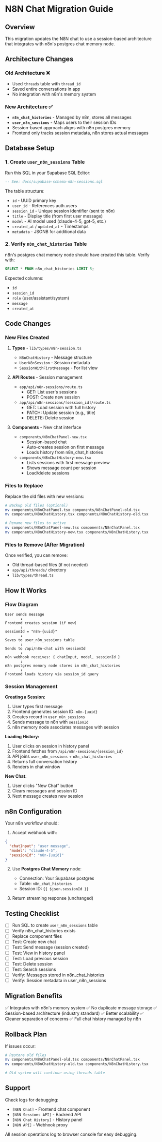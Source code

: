 # N8N Chat Migration Guide

## Overview

This migration updates the N8N chat to use a session-based architecture that integrates with n8n's postgres chat memory node.

## Architecture Changes

### Old Architecture ❌
- Used `threads` table with `thread_id`
- Saved entire conversations in app
- No integration with n8n's memory system

### New Architecture ✅
- **`n8n_chat_histories`** - Managed by n8n, stores all messages
- **`user_n8n_sessions`** - Maps users to their session IDs
- Session-based approach aligns with n8n postgres memory
- Frontend only tracks session metadata, n8n stores actual messages

## Database Setup

### 1. Create `user_n8n_sessions` Table

Run this SQL in your Supabase SQL Editor:

```sql
-- See: docs/supabase-schema-n8n-sessions.sql
```

The table structure:
- `id` - UUID primary key
- `user_id` - References auth.users
- `session_id` - Unique session identifier (sent to n8n)
- `title` - Display title (from first user message)
- `model` - AI model used (claude-4-5, gpt-5, etc.)
- `created_at` / `updated_at` - Timestamps
- `metadata` - JSONB for additional data

### 2. Verify `n8n_chat_histories` Table

n8n's postgres chat memory node should have created this table. Verify with:

```sql
SELECT * FROM n8n_chat_histories LIMIT 5;
```

Expected columns:
- `id`
- `session_id`
- `role` (user/assistant/system)
- `message`
- `created_at`

## Code Changes

### New Files Created

1. **Types** - `lib/types/n8n-session.ts`
   - `N8nChatHistory` - Message structure
   - `UserN8nSession` - Session metadata
   - `SessionWithFirstMessage` - For list view

2. **API Routes** - Session management
   - `app/api/n8n-sessions/route.ts`
     - GET: List user's sessions
     - POST: Create new session
   - `app/api/n8n-sessions/[session_id]/route.ts`
     - GET: Load session with full history
     - PATCH: Update session (e.g., title)
     - DELETE: Delete session

3. **Components** - New chat interface
   - `components/N8nChatPanel-new.tsx`
     - Session-based chat
     - Auto-creates session on first message
     - Loads history from n8n_chat_histories
   - `components/N8nChatHistory-new.tsx`
     - Lists sessions with first message preview
     - Shows message count per session
     - Load/delete sessions

### Files to Replace

Replace the old files with new versions:

```bash
# Backup old files (optional)
mv components/N8nChatPanel.tsx components/N8nChatPanel-old.tsx
mv components/N8nChatHistory.tsx components/N8nChatHistory-old.tsx

# Rename new files to active
mv components/N8nChatPanel-new.tsx components/N8nChatPanel.tsx
mv components/N8nChatHistory-new.tsx components/N8nChatHistory.tsx
```

### Files to Remove (After Migration)

Once verified, you can remove:
- Old thread-based files (if not needed)
- `app/api/threads/` directory
- `lib/types/thread.ts`

## How It Works

### Flow Diagram

```
User sends message
       ↓
Frontend creates session (if new)
       ↓
sessionId = "n8n-{uuid}"
       ↓
Saves to user_n8n_sessions table
       ↓
Sends to /api/n8n-chat with sessionId
       ↓
n8n webhook receives: { chatInput, model, sessionId }
       ↓
n8n postgres memory node stores in n8n_chat_histories
       ↓
Frontend loads history via session_id query
```

### Session Management

**Creating a Session:**
1. User types first message
2. Frontend generates session ID: `n8n-{uuid}`
3. Creates record in `user_n8n_sessions`
4. Sends message to n8n with `sessionId`
5. n8n memory node associates messages with session

**Loading History:**
1. User clicks on session in history panel
2. Frontend fetches from `/api/n8n-sessions/{session_id}`
3. API joins `user_n8n_sessions` + `n8n_chat_histories`
4. Returns full conversation history
5. Renders in chat window

**New Chat:**
1. User clicks "New Chat" button
2. Clears messages and session ID
3. Next message creates new session

## n8n Configuration

Your n8n workflow should:

1. Accept webhook with:
```json
{
  "chatInput": "user message",
  "model": "claude-4-5",
  "sessionId": "n8n-{uuid}"
}
```

2. Use **Postgres Chat Memory** node:
   - Connection: Your Supabase postgres
   - Table: `n8n_chat_histories`
   - Session ID: `{{ $json.sessionId }}`

3. Return streaming response (unchanged)

## Testing Checklist

- [ ] Run SQL to create `user_n8n_sessions` table
- [ ] Verify n8n_chat_histories exists
- [ ] Replace component files
- [ ] Test: Create new chat
- [ ] Test: Send message (session created)
- [ ] Test: View in history panel
- [ ] Test: Load previous session
- [ ] Test: Delete session
- [ ] Test: Search sessions
- [ ] Verify: Messages stored in n8n_chat_histories
- [ ] Verify: Session metadata in user_n8n_sessions

## Migration Benefits

✅ Integrates with n8n's memory system
✅ No duplicate message storage
✅ Session-based architecture (industry standard)
✅ Better scalability
✅ Cleaner separation of concerns
✅ Full chat history managed by n8n

## Rollback Plan

If issues occur:

```bash
# Restore old files
mv components/N8nChatPanel-old.tsx components/N8nChatPanel.tsx
mv components/N8nChatHistory-old.tsx components/N8nChatHistory.tsx

# Old system will continue using threads table
```

## Support

Check logs for debugging:
- `[N8N Chat]` - Frontend chat component
- `[N8N Sessions API]` - Backend API
- `[N8N Chat History]` - History panel
- `[N8N API]` - Webhook proxy

All session operations log to browser console for easy debugging.
